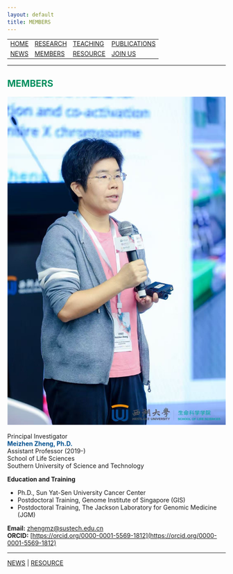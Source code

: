 ```yaml
---
layout: default
title: MEMBERS 
---
```


<table>
  <tr>
    <td><a href="https://www.zhengmzlab.com/index.html">HOME</a></td>
    <td><a href="https://www.zhengmzlab.com/research.html">RESEARCH</a></td>
    <td><a href="https://www.zhengmzlab.com/teaching.html"">TEACHING</a></td>
    <td><a href="https://www.zhengmzlab.com/publications.html">PUBLICATIONS</a></td>
  </tr>
  <tr>
    <td><a href="https://www.zhengmzlab.com/news.html">NEWS</a></td>
    <td><a href="https://www.zhengmzlab.com/members.html style="background-color: green; color: white; padding: 2px 6px; border-radius: 4px;">MEMBERS</a></td>
    <td><a href="https://www.zhengmzlab.com/resource.html">RESOURCE</a></td>
    <td><a href="https://www.zhengmzlab.com/join_us.html">JOIN US</a></td>
  </tr>
</table>

---

## <span style="color:#008f5e; font-weight:bold;">MEMBERS</span>

<img src="members-1.png" alt="research-1" style="max-width: 100%; height: auto;" />


Principal Investigator  
<span style="color:#00508f; font-weight:bold;">Meizhen Zheng, Ph.D.</span>  
  Assistant Professor (2019-)  
  School of Life Sciences  
  Southern University of Science and Technology  

**Education and Training**  
- Ph.D., Sun Yat-Sen University Cancer Center  
- Postdoctoral Training, Genome Institute of Singapore (GIS)  
- Postdoctoral Training, The Jackson Laboratory for Genomic Medicine (JGM)  

**Email:** [zhengmz@sustech.edu.cn](mailto:zhengmz@sustech.edu.cn)  
**ORCID:** [https://orcid.org/0000-0001-5569-1812](https://orcid.org/0000-0001-5569-1812)

---
[NEWS](news.html) | [RESOURCE](resource.html)
